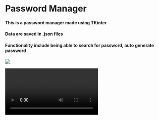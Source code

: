 # Password Manager
#### This is a password manager made using TKinter
#### Data are saved in .json files
#### Functionality include being able to search for password, auto generate password

<img src="https://i.postimg.cc/ncfQd3kz/e-Vnuxie-1.gif">

![Guide 1](https://images-ext-1.discordapp.net/external/JT0c8501gMnwaJM4C7lbEQHdMKFUwojOywrsa2v2PmM/https/i.imgur.com/ryOXUnd.mp4)
